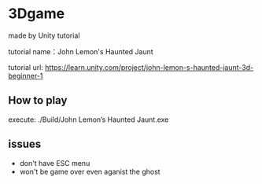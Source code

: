 # 3Dgame
made by Unity tutorial

tutorial name：John Lemon's Haunted Jaunt

tutorial url: https://learn.unity.com/project/john-lemon-s-haunted-jaunt-3d-beginner-1

## How to play
execute: ./Build/John Lemon’s Haunted Jaunt.exe

## issues
- don't have ESC menu
- won't be game over even aganist the ghost
